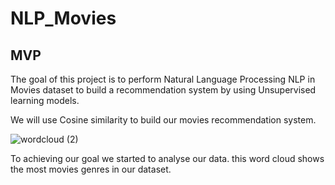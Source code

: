 # NLP_Movies
## MVP

The goal of this project is to perform Natural Language Processing NLP in Movies dataset to build a recommendation system by using Unsupervised learning models.

We will use Cosine similarity to build our movies recommendation system.


![wordcloud (2)](https://user-images.githubusercontent.com/93079353/147769407-58c338ba-4a61-417e-946a-8e85bb504ae9.png)

To achieving our goal we started to analyse our data. this word cloud shows the most movies genres in our dataset.
